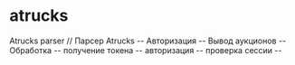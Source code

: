 # atrucks
Atrucks parser // Парсер Atrucks -- Авторизация -- Вывод аукционов -- Обработка
-- получение токена -- авторизация -- проверка сессии -- 
